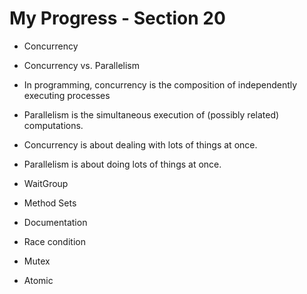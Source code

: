 # My Progress - Section 20

- Concurrency
- Concurrency vs. Parallelism
- In programming, concurrency is the composition of independently executing processes
- Parallelism is the simultaneous execution of (possibly related) computations.
- Concurrency is about dealing with lots of things at once.
- Parallelism is about doing lots of things at once.

- WaitGroup

- Method Sets

- Documentation

- Race condition

- Mutex

- Atomic
